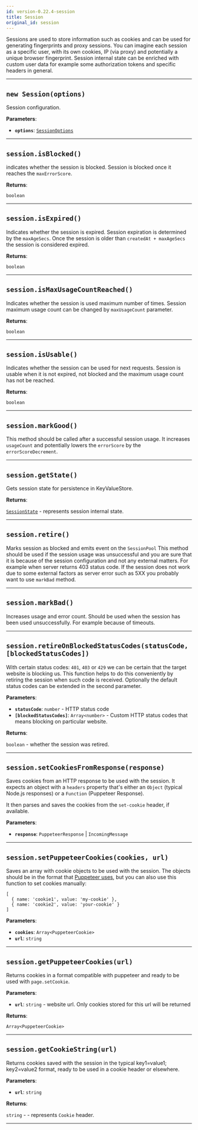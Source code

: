 ```yaml
---
id: version-0.22.4-session
title: Session
original_id: session
---
```


<a name="session"></a>

Sessions are used to store information such as cookies and can be used for generating fingerprints and proxy sessions. You can imagine each session as
a specific user, with its own cookies, IP (via proxy) and potentially a unique browser fingerprint. Session internal state can be enriched with custom
user data for example some authorization tokens and specific headers in general.

---

<a name="exports.session"></a>

## `new Session(options)`

Session configuration.

**Parameters**:

-   **`options`**: [`SessionOptions`](../typedefs/session-options)

---

<a name="isblocked"></a>

## `session.isBlocked()`

indicates whether the session is blocked. Session is blocked once it reaches the `maxErrorScore`.

**Returns**:

`boolean`

---

<a name="isexpired"></a>

## `session.isExpired()`

Indicates whether the session is expired. Session expiration is determined by the `maxAgeSecs`. Once the session is older than
`createdAt + maxAgeSecs` the session is considered expired.

**Returns**:

`boolean`

---

<a name="ismaxusagecountreached"></a>

## `session.isMaxUsageCountReached()`

Indicates whether the session is used maximum number of times. Session maximum usage count can be changed by `maxUsageCount` parameter.

**Returns**:

`boolean`

---

<a name="isusable"></a>

## `session.isUsable()`

Indicates whether the session can be used for next requests. Session is usable when it is not expired, not blocked and the maximum usage count has not
be reached.

**Returns**:

`boolean`

---

<a name="markgood"></a>

## `session.markGood()`

This method should be called after a successful session usage. It increases `usageCount` and potentially lowers the `errorScore` by the
`errorScoreDecrement`.

---

<a name="getstate"></a>

## `session.getState()`

Gets session state for persistence in KeyValueStore.

**Returns**:

[`SessionState`](../typedefs/session-state) - represents session internal state.

---

<a name="retire"></a>

## `session.retire()`

Marks session as blocked and emits event on the `SessionPool` This method should be used if the session usage was unsuccessful and you are sure that
it is because of the session configuration and not any external matters. For example when server returns 403 status code. If the session does not work
due to some external factors as server error such as 5XX you probably want to use `markBad` method.

---

<a name="markbad"></a>

## `session.markBad()`

Increases usage and error count. Should be used when the session has been used unsuccessfully. For example because of timeouts.

---

<a name="retireonblockedstatuscodes"></a>

## `session.retireOnBlockedStatusCodes(statusCode, [blockedStatusCodes])`

With certain status codes: `401`, `403` or `429` we can be certain that the target website is blocking us. This function helps to do this conveniently
by retiring the session when such code is received. Optionally the default status codes can be extended in the second parameter.

**Parameters**:

-   **`statusCode`**: `number` - HTTP status code
-   **`[blockedStatusCodes]`**: `Array<number>` - Custom HTTP status codes that means blocking on particular website.

**Returns**:

`boolean` - whether the session was retired.

---

<a name="setcookiesfromresponse"></a>

## `session.setCookiesFromResponse(response)`

Saves cookies from an HTTP response to be used with the session. It expects an object with a `headers` property that's either an `Object` (typical
Node.js responses) or a `Function` (Puppeteer Response).

It then parses and saves the cookies from the `set-cookie` header, if available.

**Parameters**:

-   **`response`**: `PuppeteerResponse` | `IncomingMessage`

---

<a name="setpuppeteercookies"></a>

## `session.setPuppeteerCookies(cookies, url)`

Saves an array with cookie objects to be used with the session. The objects should be in the format that
[Puppeteer uses](https://pptr.dev/#?product=Puppeteer&version=v2.0.0&show=api-pagecookiesurls), but you can also use this function to set cookies
manually:

```
[
  { name: 'cookie1', value: 'my-cookie' },
  { name: 'cookie2', value: 'your-cookie' }
]
```

**Parameters**:

-   **`cookies`**: `Array<PuppeteerCookie>`
-   **`url`**: `string`

---

<a name="getpuppeteercookies"></a>

## `session.getPuppeteerCookies(url)`

Returns cookies in a format compatible with puppeteer and ready to be used with `page.setCookie`.

**Parameters**:

-   **`url`**: `string` - website url. Only cookies stored for this url will be returned

**Returns**:

`Array<PuppeteerCookie>`

---

<a name="getcookiestring"></a>

## `session.getCookieString(url)`

Returns cookies saved with the session in the typical key1=value1; key2=value2 format, ready to be used in a cookie header or elsewhere.

**Parameters**:

-   **`url`**: `string`

**Returns**:

`string` - - represents `Cookie` header.

---
